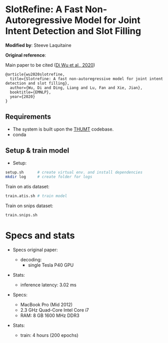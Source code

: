 # SlotRefine: A Fast Non-Autoregressive Model for Joint Intent Detection and Slot Filling

**Modified by**: Steeve Laquitaine  

**Original reference**:

Main paper to be cited ([Di Wu et al., 2020](https://www.aclweb.org/anthology/2020.emnlp-main.152.pdf))

```
@article{wu2020slotrefine,
  title={Slotrefine: A fast non-autoregressive model for joint intent detection and slot filling},
  author={Wu, Di and Ding, Liang and Lu, Fan and Xie, Jian},
  booktitle={EMNLP},
  year={2020}
}
```

## Requirements

* The system is built upon the [THUMT](https://github.com/THUNLP-MT/THUMT) codebase.
* conda

## Setup & train model

* Setup:  
  
```bash
setup.sh      # create virtual env. and install dependencies
mkdir log     # create folder for logs  
```

Train on atis dataset: 

```bash
train.atis.sh # train model
```

Train on snips dataset: 

```bash
train.snips.sh
```

# Specs and stats

* Specs original paper:  
  * decoding:  
    * single Tesla P40 GPU

* Stats:  
  * inference latency: 3.02 ms  

* Specs:  
  * MacBook Pro (Mid 2012)
  * 2.3 GHz Quad-Core Intel Core i7
  * RAM: 8 GB 1600 MHz DDR3

* Stats:  
  * train: 4 hours (200 epochs)

